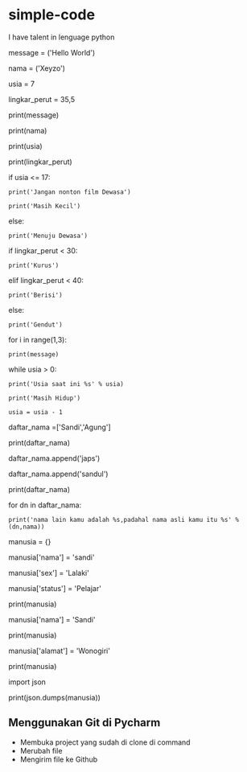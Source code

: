 # simple-code
I have talent in lenguage python


message = ('Hello World')

nama = ('Xeyzo')

usia = 7

lingkar_perut = 35,5

print(message)

print(nama)

print(usia)

print(lingkar_perut)


if usia <= 17:

    print('Jangan nonton film Dewasa')
    
    print('Masih Kecil')
    
else:

    print('Menuju Dewasa')


if lingkar_perut < 30:

    print('Kurus')
    
elif lingkar_perut < 40:

    print('Berisi')
    
else:

    print('Gendut')


for i in range(1,3):

    print(message)

while usia > 0:

    print('Usia saat ini %s' % usia)
    
    print('Masih Hidup')
    
    usia = usia - 1

daftar_nama =['Sandi','Agung']

print(daftar_nama)

daftar_nama.append('japs')

daftar_nama.append('sandul')

print(daftar_nama)

for dn in daftar_nama:

    print('nama lain kamu adalah %s,padahal nama asli kamu itu %s' % (dn,nama))

manusia = {}

manusia['nama'] = 'sandi'

manusia['sex'] = 'Lalaki'

manusia['status'] = 'Pelajar'

print(manusia)

manusia['nama'] = 'Sandi'

print(manusia)

manusia['alamat'] = 'Wonogiri'

print(manusia)

import json

print(json.dumps(manusia))

## Menggunakan Git di Pycharm
- Membuka project yang sudah di clone di command 
- Merubah file
- Mengirim file ke Github